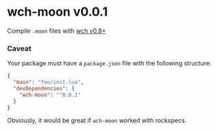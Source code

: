 # wch-moon v0.0.1 

Compile `.moon` files with [wch v0.8+](https://github.com/aleclarson/wch)

### Caveat

Your package must have a `package.json` file with the following structure:

```json
{
  "main": "foo/init.lua",
  "devDependencies": {
    "wch-moon": "^0.0.1"
  }
}
```

Obviously, it would be great if `wch-moon` worked with rockspecs.

